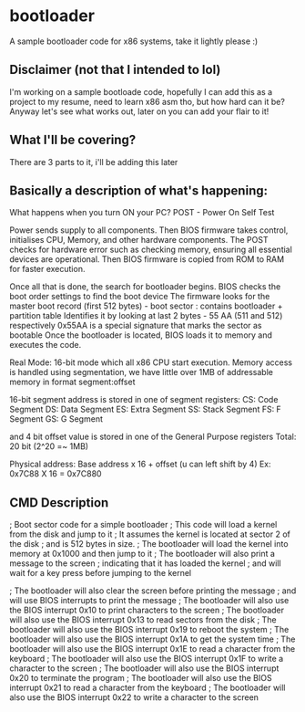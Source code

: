 # bootloader
A sample bootloader code for x86 systems, take it lightly please :)

## Disclaimer (not that I intended to lol)
I'm working on a sample bootloade code, hopefully I can add this as a project to my resume, need to learn x86 asm tho, but how hard can it be?
Anyway let's see what works out, later on you can add your flair to it!

## What I'll be covering?

There are 3 parts to it, i'll be adding this later


## Basically a description of what's happening:

What happens when you turn ON your PC?
POST - Power On Self Test

Power sends supply to all components.
Then BIOS firmware takes control, initialises CPU, Memory, and other hardware components.
The POST checks for hardware error such as checking memory, ensuring all essential devices are operational.
Then BIOS firmware is copied from ROM to RAM for faster execution.

Once all that is done, the search for bootloader begins.
BIOS checks the boot order settings to find the boot device 
The firmware looks for the master boot record (first 512 bytes) - boot sector : contains bootloader + partition table
Identifies it by looking at last 2 bytes - 55 AA (511 and 512) respectively 
0x55AA is a special signature that marks the sector as bootable 
Once the bootloader is located, BIOS loads it to memory and executes the code.

Real Mode: 16-bit mode which all x86 CPU start execution.
Memory access is handled using segmentation, we have little over 1MB of addressable memory in format segment:offset

16-bit segment address is stored in one of segment registers:
CS: Code Segment
DS: Data Segment 
ES: Extra Segment
SS: Stack Segment 
FS: F Segment 
GS: G Segment 

and 4 bit offset value is stored in one of the General Purpose registers
Total: 20 bit (2^20 =~ 1MB)

Physical address: Base address x 16 + offset (u can left shift by 4)
Ex: 0x7C88 X 16 = 0x7C880

## CMD Description

; Boot sector code for a simple bootloader
; This code will load a kernel from the disk and jump to it
; It assumes the kernel is located at sector 2 of the disk
; and is 512 bytes in size.
; The bootloader will load the kernel into memory at 0x1000 and then jump to it
; The bootloader will also print a message to the screen
; indicating that it has loaded the kernel
; and will wait for a key press before jumping to the kernel

; The bootloader will also clear the screen before printing the message
; and will use BIOS interrupts to print the message
; The bootloader will also use the BIOS interrupt 0x10 to print characters to the screen
; The bootloader will also use the BIOS interrupt 0x13 to read sectors from the disk
; The bootloader will also use the BIOS interrupt 0x19 to reboot the system
; The bootloader will also use the BIOS interrupt 0x1A to get the system time
; The bootloader will also use the BIOS interrupt 0x1E to read a character from the keyboard
; The bootloader will also use the BIOS interrupt 0x1F to write a character to the screen
; The bootloader will also use the BIOS interrupt 0x20 to terminate the program
; The bootloader will also use the BIOS interrupt 0x21 to read a character from the keyboard
; The bootloader will also use the BIOS interrupt 0x22 to write a character to the screen
